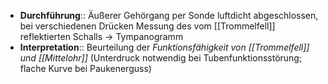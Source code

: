 ---
---
- **Durchführung**:: Äußerer Gehörgang per Sonde luftdicht abgeschlossen, bei verschiedenen Drücken Messung des vom [[Trommelfell]] reflektierten Schalls → Tympanogramm
- **Interpretation**:: Beurteilung der *Funktionsfähigkeit von [[Trommelfell]] und [[Mittelohr]]* (Unterdruck notwendig bei Tubenfunktionsstörung; flache Kurve bei Paukenerguss)

